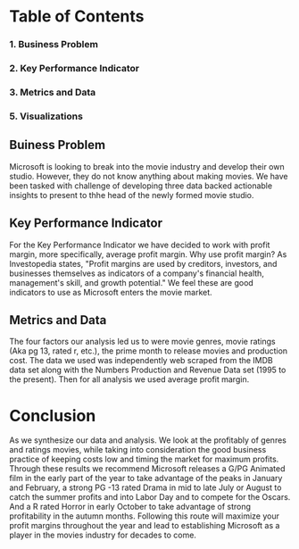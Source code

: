 # Table of Contents
### 1. Business Problem
### 2. Key Performance Indicator
### 3. Metrics and Data
### 5. Visualizations
## Buiness Problem
Microsoft is looking to break into the movie industry and develop their own studio. However, they do not know anything about making movies. We have been tasked with challenge of developing three data backed actionable insights to present to thhe head of the newly formed movie studio.
## Key Performance Indicator
For the Key Performance Indicator we have decided to work with profit margin, more specifically, average profit margin. Why use profit margin? As Investopedia states, "Profit margins are used by creditors, investors, and businesses themselves as indicators of a company's financial health, management's skill, and growth potential." We feel these are good indicators to use as Microsoft enters the movie market.
## Metrics and Data
The four factors our analysis led us to were movie genres, movie ratings (Aka pg 13, rated r, etc.), the prime month to release movies and production cost. The data we used was independently web scraped from the IMDB data set along with the Numbers Production and Revenue Data set (1995 to the present). Then for all analysis we used average profit margin. 
# Conclusion
As we synthesize our data and analysis. We look at the profitably of genres and ratings movies, while taking into consideration the good business practice of keeping costs low and timing the market for maximum profits. Through these results we recommend Microsoft releases a G/PG Animated film in the early part of the year to take advantage of the peaks in January and February, a strong PG -13 rated Drama in mid to late July or August to catch the summer profits and into Labor Day and to compete for the Oscars. And a R rated Horror in early October to take advantage of strong profitability in the autumn months. Following this route will maximize your profit margins throughout the year and lead to establishing Microsoft as a player in the movies industry for decades to come.






